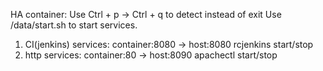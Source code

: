 HA container:
    Use Ctrl + p -> Ctrl + q to detect instead of exit
    Use /data/start.sh to start services.

1. CI(jenkins) services: container:8080 -> host:8080
        rcjenkins start/stop
2. http services: container:80 -> host:8090
        apachectl start/stop
